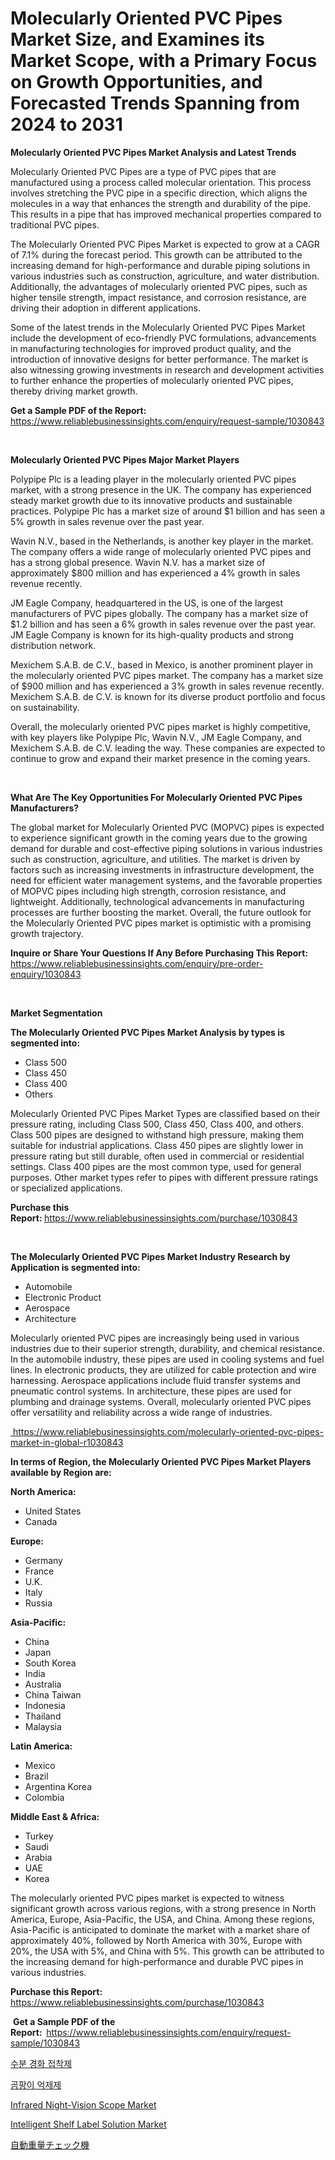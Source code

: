 <p><h1>Molecularly Oriented PVC Pipes Market Size, and Examines its Market Scope, with a Primary Focus on Growth Opportunities, and Forecasted Trends Spanning from 2024 to 2031</h1></p><p><strong>Molecularly Oriented PVC Pipes Market Analysis and Latest Trends</strong></p>
<p><p>Molecularly Oriented PVC Pipes are a type of PVC pipes that are manufactured using a process called molecular orientation. This process involves stretching the PVC pipe in a specific direction, which aligns the molecules in a way that enhances the strength and durability of the pipe. This results in a pipe that has improved mechanical properties compared to traditional PVC pipes.</p><p>The Molecularly Oriented PVC Pipes Market is expected to grow at a CAGR of 7.1% during the forecast period. This growth can be attributed to the increasing demand for high-performance and durable piping solutions in various industries such as construction, agriculture, and water distribution. Additionally, the advantages of molecularly oriented PVC pipes, such as higher tensile strength, impact resistance, and corrosion resistance, are driving their adoption in different applications.</p><p>Some of the latest trends in the Molecularly Oriented PVC Pipes Market include the development of eco-friendly PVC formulations, advancements in manufacturing technologies for improved product quality, and the introduction of innovative designs for better performance. The market is also witnessing growing investments in research and development activities to further enhance the properties of molecularly oriented PVC pipes, thereby driving market growth.</p></p>
<p><strong>Get a Sample PDF of the Report:&nbsp;</strong> <a href="https://www.reliablebusinessinsights.com/enquiry/request-sample/1030843">https://www.reliablebusinessinsights.com/enquiry/request-sample/1030843</a></p>
<p>&nbsp;</p>
<p><strong>Molecularly Oriented PVC Pipes Major Market Players</strong></p>
<p><p>Polypipe Plc is a leading player in the molecularly oriented PVC pipes market, with a strong presence in the UK. The company has experienced steady market growth due to its innovative products and sustainable practices. Polypipe Plc has a market size of around $1 billion and has seen a 5% growth in sales revenue over the past year.</p><p>Wavin N.V., based in the Netherlands, is another key player in the market. The company offers a wide range of molecularly oriented PVC pipes and has a strong global presence. Wavin N.V. has a market size of approximately $800 million and has experienced a 4% growth in sales revenue recently.</p><p>JM Eagle Company, headquartered in the US, is one of the largest manufacturers of PVC pipes globally. The company has a market size of $1.2 billion and has seen a 6% growth in sales revenue over the past year. JM Eagle Company is known for its high-quality products and strong distribution network.</p><p>Mexichem S.A.B. de C.V., based in Mexico, is another prominent player in the molecularly oriented PVC pipes market. The company has a market size of $900 million and has experienced a 3% growth in sales revenue recently. Mexichem S.A.B. de C.V. is known for its diverse product portfolio and focus on sustainability.</p><p>Overall, the molecularly oriented PVC pipes market is highly competitive, with key players like Polypipe Plc, Wavin N.V., JM Eagle Company, and Mexichem S.A.B. de C.V. leading the way. These companies are expected to continue to grow and expand their market presence in the coming years.</p></p>
<p>&nbsp;</p>
<p><strong>What Are The Key Opportunities For Molecularly Oriented PVC Pipes Manufacturers?</strong></p>
<p><p>The global market for Molecularly Oriented PVC (MOPVC) pipes is expected to experience significant growth in the coming years due to the growing demand for durable and cost-effective piping solutions in various industries such as construction, agriculture, and utilities. The market is driven by factors such as increasing investments in infrastructure development, the need for efficient water management systems, and the favorable properties of MOPVC pipes including high strength, corrosion resistance, and lightweight. Additionally, technological advancements in manufacturing processes are further boosting the market. Overall, the future outlook for the Molecularly Oriented PVC pipes market is optimistic with a promising growth trajectory.</p></p>
<p><strong>Inquire or Share Your Questions If Any Before Purchasing This Report:</strong> <a href="https://www.reliablebusinessinsights.com/enquiry/pre-order-enquiry/1030843">https://www.reliablebusinessinsights.com/enquiry/pre-order-enquiry/1030843</a></p>
<p>&nbsp;</p>
<p><strong>Market Segmentation</strong></p>
<p><strong>The Molecularly Oriented PVC Pipes Market Analysis by types is segmented into:</strong></p>
<p><ul><li>Class 500</li><li>Class 450</li><li>Class 400</li><li>Others</li></ul></p>
<p><p>Molecularly Oriented PVC Pipes Market Types are classified based on their pressure rating, including Class 500, Class 450, Class 400, and others. Class 500 pipes are designed to withstand high pressure, making them suitable for industrial applications. Class 450 pipes are slightly lower in pressure rating but still durable, often used in commercial or residential settings. Class 400 pipes are the most common type, used for general purposes. Other market types refer to pipes with different pressure ratings or specialized applications.</p></p>
<p><strong>Purchase this Report:&nbsp;</strong><a href="https://www.reliablebusinessinsights.com/purchase/1030843">https://www.reliablebusinessinsights.com/purchase/1030843</a></p>
<p>&nbsp;</p>
<p><strong>The Molecularly Oriented PVC Pipes Market Industry Research by Application is segmented into:</strong></p>
<p><ul><li>Automobile</li><li>Electronic Product</li><li>Aerospace</li><li>Architecture</li></ul></p>
<p><p>Molecularly oriented PVC pipes are increasingly being used in various industries due to their superior strength, durability, and chemical resistance. In the automobile industry, these pipes are used in cooling systems and fuel lines. In electronic products, they are utilized for cable protection and wire harnessing. Aerospace applications include fluid transfer systems and pneumatic control systems. In architecture, these pipes are used for plumbing and drainage systems. Overall, molecularly oriented PVC pipes offer versatility and reliability across a wide range of industries.</p></p>
<p><a href="https://www.reliablebusinessinsights.com/molecularly-oriented-pvc-pipes-market-in-global-r1030843">&nbsp;https://www.reliablebusinessinsights.com/molecularly-oriented-pvc-pipes-market-in-global-r1030843</a></p>
<p><strong>In terms of Region, the Molecularly Oriented PVC Pipes Market Players available by Region are:</strong></p>
<p>
    <p> <strong> North America: </strong>
        <ul>
            <li>United States</li>
            <li>Canada</li>
        </ul>
        </p> 
    <p> <strong> Europe: </strong>
        <ul>
            <li>Germany</li>
            <li>France</li>
            <li>U.K.</li>
            <li>Italy</li>
            <li>Russia</li>
        </ul>
        </p> 
    <p> <strong> Asia-Pacific: </strong>
        <ul>
            <li>China</li>
            <li>Japan</li>
            <li>South Korea</li>
            <li>India</li>
            <li>Australia</li>
            <li>China Taiwan</li>
            <li>Indonesia</li>
            <li>Thailand</li>
            <li>Malaysia</li>
        </ul>
        </p> 
    <p> <strong> Latin America: </strong>
        <ul>
            <li>Mexico</li>
            <li>Brazil</li>
            <li>Argentina Korea</li>
            <li>Colombia</li>
        </ul>
        </p> 
    <p> <strong> Middle East & Africa: </strong>
        <ul>
            <li>Turkey</li>
            <li>Saudi</li>
            <li>Arabia</li>
            <li>UAE</li>
            <li>Korea</li>
        </ul>
    </p>
    </p>
<p><p>The molecularly oriented PVC pipes market is expected to witness significant growth across various regions, with a strong presence in North America, Europe, Asia-Pacific, the USA, and China. Among these regions, Asia-Pacific is anticipated to dominate the market with a market share of approximately 40%, followed by North America with 30%, Europe with 20%, the USA with 5%, and China with 5%. This growth can be attributed to the increasing demand for high-performance and durable PVC pipes in various industries.</p></p>
<p><strong>Purchase this Report: </strong><a href="https://www.reliablebusinessinsights.com/purchase/1030843">https://www.reliablebusinessinsights.com/purchase/1030843</a></p>
<p>&nbsp;<strong>Get a Sample PDF of the Report:&nbsp;&nbsp;</strong><a href="https://www.reliablebusinessinsights.com/enquiry/request-sample/1030843">https://www.reliablebusinessinsights.com/enquiry/request-sample/1030843</a></p>
<p><strong></strong></p>
<p><p><a href="https://github.com/TitusBoyer1/Market-Research-Report-List-1/blob/main/146731778855.md">수분 경화 접착제</a></p><p><a href="https://github.com/RickyMetzDVM/Market-Research-Report-List-1/blob/main/735545778856.md">곰팡이 억제제</a></p><p><a href="https://github.com/Alonsoolds3wq1d81czn8rbol/Market-Research-Report-List-2/blob/main/infrared-night-vision-scope-market.md">Infrared Night-Vision Scope Market</a></p><p><a href="https://issuu.com/reportprime-2/docs/intelligent-shelf-label-solution-market-size-2030.">Intelligent Shelf Label Solution Market</a></p><p><a href="https://github.com/charm854/Market-Research-Report-List-1/blob/main/882981185161.md">自動重量チェック機</a></p></p>